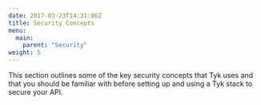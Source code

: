 ```yaml
---
date: 2017-03-23T14:31:06Z
title: Security Concepts
menu:
  main:
    parent: "Security"
weight: 5 
---
```


This section outlines some of the key security concepts that Tyk uses and that you should be familiar with before setting up and using a Tyk stack to secure your API.